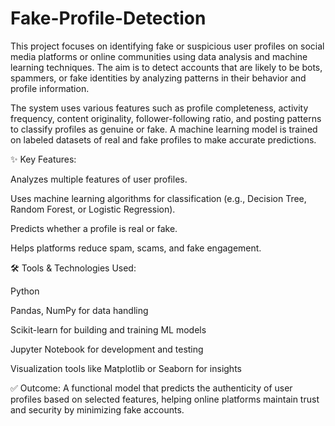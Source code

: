 # Fake-Profile-Detection
This project focuses on identifying fake or suspicious user profiles on social media platforms or online communities using data analysis and machine learning techniques. The aim is to detect accounts that are likely to be bots, spammers, or fake identities by analyzing patterns in their behavior and profile information.

The system uses various features such as profile completeness, activity frequency, content originality, follower-following ratio, and posting patterns to classify profiles as genuine or fake. A machine learning model is trained on labeled datasets of real and fake profiles to make accurate predictions.

✨ Key Features:

Analyzes multiple features of user profiles.

Uses machine learning algorithms for classification (e.g., Decision Tree, Random Forest, or Logistic Regression).

Predicts whether a profile is real or fake.

Helps platforms reduce spam, scams, and fake engagement.

🛠️ Tools & Technologies Used:

Python

Pandas, NumPy for data handling

Scikit-learn for building and training ML models

Jupyter Notebook for development and testing

Visualization tools like Matplotlib or Seaborn for insights

✅ Outcome:
A functional model that predicts the authenticity of user profiles based on selected features, helping online platforms maintain trust and security by minimizing fake accounts.
  
